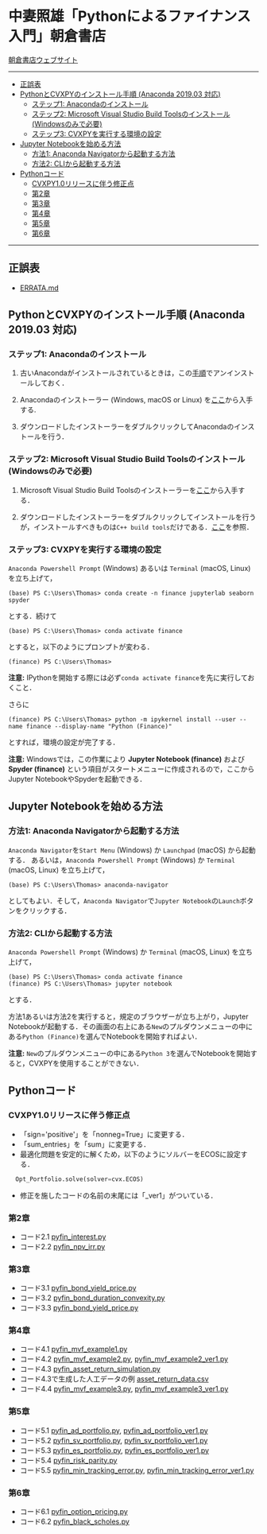 # 中妻照雄「Pythonによるファイナンス入門」朝倉書店

[朝倉書店ウェブサイト](https://www.asakura.co.jp/books/isbn/978-4-254-12894-9/ "朝倉書店ウェブサイト")

---

+ [正誤表](ERRATA.md)
+ [PythonとCVXPYのインストール手順 (Anaconda 2019.03 対応)](#Python%E3%81%A8CVXPY%E3%81%AE%E3%82%A4%E3%83%B3%E3%82%B9%E3%83%88%E3%83%BC%E3%83%AB%E6%89%8B%E9%A0%86-Anaconda-201903-%E5%AF%BE%E5%BF%9C)
  + [ステップ1: Anacondaのインストール](#%E3%82%B9%E3%83%86%E3%83%83%E3%83%971-Anaconda%E3%81%AE%E3%82%A4%E3%83%B3%E3%82%B9%E3%83%88%E3%83%BC%E3%83%AB)
  + [ステップ2: Microsoft Visual Studio Build Toolsのインストール (Windowsのみで必要)](#%E3%82%B9%E3%83%86%E3%83%83%E3%83%972-Microsoft-Visual-Studio-Build-Tools%E3%81%AE%E3%82%A4%E3%83%B3%E3%82%B9%E3%83%88%E3%83%BC%E3%83%AB-Windows%E3%81%AE%E3%81%BF%E3%81%A7%E5%BF%85%E8%A6%81)
  + [ステップ3: CVXPYを実行する環境の設定](#%E3%82%B9%E3%83%86%E3%83%83%E3%83%973-CVXPY%E3%82%92%E5%AE%9F%E8%A1%8C%E3%81%99%E3%82%8B%E7%92%B0%E5%A2%83%E3%81%AE%E8%A8%AD%E5%AE%9A)
+ [Jupyter Notebookを始める方法](#Jupyter-Notebook%E3%82%92%E5%A7%8B%E3%82%81%E3%82%8B%E6%96%B9%E6%B3%95)
  + [方法1: Anaconda Navigatorから起動する方法](#%E6%96%B9%E6%B3%951-Anaconda-Navigator%E3%81%8B%E3%82%89%E8%B5%B7%E5%8B%95%E3%81%99%E3%82%8B%E6%96%B9%E6%B3%95)
  + [方法2: CLIから起動する方法](#%E6%96%B9%E6%B3%952-CLI%E3%81%8B%E3%82%89%E8%B5%B7%E5%8B%95%E3%81%99%E3%82%8B%E6%96%B9%E6%B3%95)
+ [Pythonコード](#Python%E3%82%B3%E3%83%BC%E3%83%89)
  + [CVXPY1.0リリースに伴う修正点](#CVXPY10%E3%83%AA%E3%83%AA%E3%83%BC%E3%82%B9%E3%81%AB%E4%BC%B4%E3%81%86%E4%BF%AE%E6%AD%A3%E7%82%B9)
  + [第2章](#%E7%AC%AC2%E7%AB%A0)
  + [第3章](#%E7%AC%AC3%E7%AB%A0)
  + [第4章](#%E7%AC%AC4%E7%AB%A0)
  + [第5章](#%E7%AC%AC5%E7%AB%A0)
  + [第6章](#%E7%AC%AC6%E7%AB%A0)

---

## 正誤表

+ [ERRATA.md](ERRATA.md)
  
## PythonとCVXPYのインストール手順 (Anaconda 2019.03 対応)

### ステップ1: Anacondaのインストール

1. 古いAnacondaがインストールされているときは，この[手順](https://docs.anaconda.com/anaconda/install/uninstall/)でアンインストールしておく．

2. Anacondaのインストーラー (Windows, macOS or Linux) を[ここ](https://www.anaconda.com/distribution/)から入手する.

3. ダウンロードしたインストーラーをダブルクリックしてAnacondaのインストールを行う．

### ステップ2: Microsoft Visual Studio Build Toolsのインストール (Windowsのみで必要)

1. Microsoft Visual Studio Build Toolsのインストーラーを[ここ](https://visualstudio.microsoft.com/thank-you-downloading-visual-studio/?sku=BuildTools&rel=16)から入手する．

2. ダウンロードしたインストーラーをダブルクリックしてインストールを行うが，インストールすべきものは`C++ build tools`だけである．[ここ](https://drive.google.com/file/d/0B4GsMXCRaSSIOWpYQkstajlYZ0tPVkNQSElmTWh1dXFaYkJr/view?usp=sharing)を参照．

### ステップ3: CVXPYを実行する環境の設定

`Anaconda Powershell Prompt` (Windows) あるいは `Terminal` (macOS, Linux) を立ち上げて，

```IPython
(base) PS C:\Users\Thomas> conda create -n finance jupyterlab seaborn spyder
```

とする．続けて

```IPython
(base) PS C:\Users\Thomas> conda activate finance
```

とすると，以下のようにプロンプトが変わる．

```IPython
(finance) PS C:\Users\Thomas>
```

**注意:** IPythonを開始する際には必ず`conda activate finance`を先に実行しておくこと．

さらに

```IPython
(finance) PS C:\Users\Thomas> python -m ipykernel install --user --name finance --display-name "Python (Finance)"
```

とすれば，環境の設定が完了する．

**注意:** Windowsでは，この作業により **Jupyter Notebook (finance)** および **Spyder (finance)** という項目がスタートメニューに作成されるので，ここからJupyter NotebookやSpyderを起動できる．

## Jupyter Notebookを始める方法

### 方法1: Anaconda Navigatorから起動する方法

`Anaconda Navigator`を`Start Menu` (Windows) か `Launchpad` (macOS) から起動する． あるいは，`Anaconda Powershell Prompt` (Windows) か `Terminal` (macOS, Linux) を立ち上げて，

```IPython
(base) PS C:\Users\Thomas> anaconda-navigator
```

としてもよい．そして，`Anaconda Navigator`で`Jupyter Notebook`の`Launch`ボタンをクリックする．

### 方法2: CLIから起動する方法

`Anaconda Powershell Prompt` (Windows) か `Terminal` (macOS, Linux) を立ち上げて，

```IPython
(base) PS C:\Users\Thomas> conda activate finance
(finance) PS C:\Users\Thomas> jupyter notebook
```

とする．

方法1あるいは方法2を実行すると，規定のブラウザーが立ち上がり，Jupyter Notebookが起動する．その画面の右上にある`New`のプルダウンメニューの中にある`Python (Finance)`を選んでNotebookを開始すればよい．

**注意:** `New`のプルダウンメニューの中にある`Python 3`を選んでNotebookを開始すると，CVXPYを使用することができない．

## Pythonコード

### CVXPY1.0リリースに伴う修正点

+ 「sign='positive'」を「nonneg=True」に変更する．
+ 「sum_entries」を「sum」に変更する．
+ 最適化問題を安定的に解くため，以下のようにソルバーをECOSに設定する．

```Python
  Opt_Portfolio.solve(solver=cvx.ECOS)
```

+ 修正を施したコードの名前の末尾には「_ver1」がついている．

### 第2章

+ コード2.1 [pyfin\_interest.py](pyfin_interest.py)
+ コード2.2 [pyfin\_npv\_irr.py](pyfin_npv_irr.py)

### 第3章

+ コード3.1 [pyfin\_bond\_yield\_price.py](pyfin_bond_yield_price.py)
+ コード3.2 [pyfin\_bond\_duration\_convexity.py](pyfin_bond_duration_convexity.py)
+ コード3.3 [pyfin\_bond\_yield\_price.py](pyfin_bond_yield_price.py)

### 第4章

+ コード4.1 [pyfin\_mvf\_example1.py](pyfin_mvf_example1.py)
+ コード4.2 [pyfin\_mvf\_example2.py](pyfin_mvf_example2.py), [pyfin\_mvf\_example2\_ver1.py](pyfin_mvf_example2_ver1.py)
+ コード4.3 [pyfin\_asset\_return\_simulation.py](pyfin_asset_return_simulation.py)
+ コード4.3で生成した人工データの例 [asset\_return\_data.csv](asset_return_data.csv)
+ コード4.4 [pyfin\_mvf\_example3.py](pyfin_mvf_example3.py), [pyfin\_mvf\_example3\_ver1.py](pyfin_mvf_example3_ver1.py)

### 第5章

+ コード5.1 [pyfin\_ad\_portfolio.py](pyfin_ad_portfolio.py), [pyfin\_ad\_portfolio\_ver1.py](pyfin_ad_portfolio_ver1.py)
+ コード5.2 [pyfin\_sv\_portfolio.py](pyfin_sv_portfolio.py), [pyfin\_sv\_portfolio\_ver1.py](pyfin_sv_portfolio_ver1.py)
+ コード5.3 [pyfin\_es\_portfolio.py](pyfin_es_portfolio.py), [pyfin\_es\_portfolio\_ver1.py](pyfin_es_portfolio_ver1.py)
+ コード5.4 [pyfin\_risk\_parity.py](pyfin_risk_parity.py)
+ コード5.5 [pyfin\_min\_tracking\_error.py](pyfin_min_tracking_error.py), [pyfin\_min\_tracking\_error\_ver1.py](pyfin_min_tracking_error_ver1.py)

### 第6章

+ コード6.1 [pyfin\_option\_pricing.py](pyfin_option_pricing.py)
+ コード6.2 [pyfin\_black\_scholes.py](pyfin_black_scholes.py)
